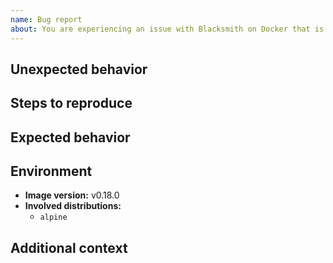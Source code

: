 ```yaml
---
name: Bug report
about: You are experiencing an issue with Blacksmith on Docker that is different than the documented or expected behavior
---
```


## Unexpected behavior

<!--
Please write a clear and concise description of what the bug is.
-->

## Steps to reproduce

<!--
Please indicate the steps needed to reproduce the previously described behavior.
-->

## Expected behavior

<!--
Please describe the behavior you were expected.
-->

## Environment

- **Image version:** v0.18.0
- **Involved distributions:**
  - `alpine`

## Additional context

<!--
Do you have anything to add?
-->
